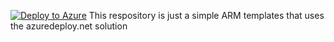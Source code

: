 [![Deploy to Azure](http://azuredeploy.net/deploybutton.png)](https://azuredeploy.net/)
This respository is just a simple ARM templates that uses the azuredeploy.net solution
